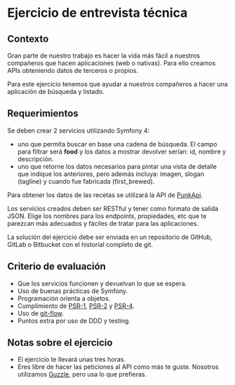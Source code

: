 # Ejercicio de entrevista técnica

## Contexto

Gran parte de nuestro trabajo es hacer la vida más fácil a nuestros compañeros
que hacen aplicaciones (web o nativas). Para ello creamos APIs obteniendo
datos de terceros o propios.

Para este ejercicio tenemos que ayudar a nuestros compañeros a hacer una
aplicación de búsqueda y listado. 

## Requerimientos

Se deben crear 2 servicios utilizando Symfony 4:
* uno que permita buscar en base una cadena de búsqueda. El campo para filtrar será **food** y los datos a mostrar devolver serían: id, nombre y descripción.
* uno que retorne los datos necesarios para pintar una vista de detalle que indique los anteriores, pero además incluya: imagen, slogan (tagline) y cuando fue fabricada (first_brewed).

Para obtener los datos de las recetas se utilizará la API de [PunkApi].

Los servicios creados deben ser RESTful y tener como formato de salida JSON.
Elige los nombres para los endpoints, propiedades, etc que te parezcan más
adecuados y fáciles de tratar para las aplicaciones.

La solución del ejercicio debe ser enviada en un repositorio de GitHub, GitLab
o Bitbucket con el historial completo de git.

## Criterio de evaluación

* Que los servicios funcionen y devuelvan lo que se espera.
* Uso de buenas prácticas de Symfony.
* Programación orienta a objetos.
* Cumplimiento de [PSR-1], [PSR-2] y [PSR-4].
* Uso de [git-flow].
* Puntos extra por uso de DDD y testing.

## Notas sobre el ejercicio

* El ejercicio te llevará unas tres horas.
* Eres libre de hacer las peticiones al API como más te guste. Nosotros
  utilizamos [Guzzle], pero usa lo que prefieras.

[PunkApi]: https://punkapi.com/documentation/v2
[PSR-1]: http://www.php-fig.org/psr/psr-1/
[PSR-2]: http://www.php-fig.org/psr/psr-2/
[PSR-4]: http://www.php-fig.org/psr/psr-4/
[git-flow]: http://nvie.com/posts/a-successful-git-branching-model/
[Guzzle]: https://github.com/guzzle/guzzle
